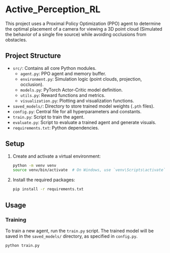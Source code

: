 # Active_Perception_RL


This project uses a Proximal Policy Optimization (PPO) agent to determine the optimal placement of a camera for viewing a 3D point cloud (Simulated the behavior of a single fire source) while avoiding occlusions from obstacles.

## Project Structure

- `src/`: Contains all core Python modules.
  - `agent.py`: PPO agent and memory buffer.
  - `environment.py`: Simulation logic (point clouds, projection, occlusion).
  - `models.py`: PyTorch Actor-Critic model definition.
  - `utils.py`: Reward functions and metrics.
  - `visualization.py`: Plotting and visualization functions.
- `saved_models/`: Directory to store trained model weights (`.pth` files).
- `config.py`: Central file for all hyperparameters and constants.
- `train.py`: Script to train the agent.
- `evaluate.py`: Script to evaluate a trained agent and generate visuals.
- `requirements.txt`: Python dependencies.

## Setup

1.  Create and activate a virtual environment:
    ```bash
    python -m venv venv
    source venv/bin/activate  # On Windows, use `venv\Scripts\activate`
    ```

2.  Install the required packages:
    ```bash
    pip install -r requirements.txt
    ```

## Usage

### Training

To train a new agent, run the `train.py` script. The trained model will be saved in the `saved_models/` directory, as specified in `config.py`.

```bash
python train.py